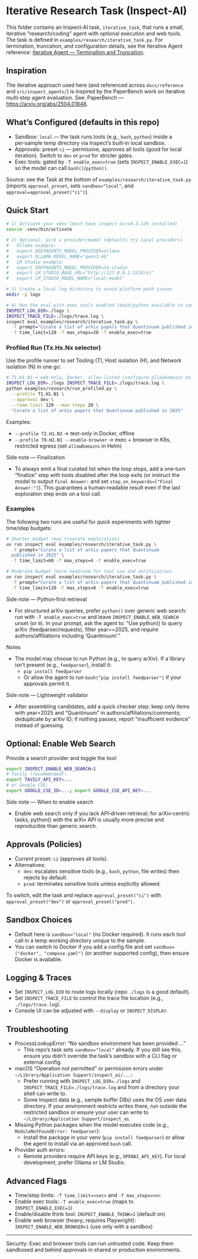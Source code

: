 # Iterative Research Task (Inspect‑AI)

This folder contains an Inspect‑AI task, `iterative_task`, that runs a small, iterative “research/coding” agent with optional execution and web tools. The task is defined in `examples/research/iterative_task.py`. For termination, truncation, and configuration details, see the Iterative Agent reference: [Iterative Agent — Termination and Truncation](../../docs/reference/iterative-agent-behavior.md).

## Inspiration

The iterative approach used here (and referenced across `docs/reference` and `src/inspect_agents/`) is inspired by the PaperBench work on iterative multi‑step agent evaluation. See: PaperBench — https://arxiv.org/abs/2504.01848.

## What’s Configured (defaults in this repo)

- Sandbox: `local` — the task runs tools (e.g., `bash`, `python`) inside a per‑sample temp directory via Inspect’s built‑in local sandbox.
- Approvals: preset `ci` — permissive, approves all tools (good for local iteration). Switch to `dev` or `prod` for stricter gates.
- Exec tools: gated by `-T enable_exec=true` (sets `INSPECT_ENABLE_EXEC=1`) so the model can call `bash()`/`python()`.

Source: see the Task at the bottom of `examples/research/iterative_task.py` (imports `approval_preset`, sets `sandbox="local"`, and `approval=approval_preset("ci")`).

## Quick Start

```bash
# 1) Activate your venv (must have inspect-ai>=0.3.129 installed)
source .venv/bin/activate

# 2) Optional: pick a provider/model (defaults try local providers)
#   Ollama example:
#   export DEEPAGENTS_MODEL_PROVIDER=ollama
#   export OLLAMA_MODEL_NAME="qwen3:4b"
#   LM Studio example:
#   export DEEPAGENTS_MODEL_PROVIDER=lm-studio
#   export LM_STUDIO_BASE_URL="http://127.0.0.1:1234/v1"
#   export LM_STUDIO_MODEL_NAME="local-model"

# 3) Create a local log directory to avoid platform path issues
mkdir -p logs

# 4) Run the eval with exec tools enabled (bash/python available in sandbox)
INSPECT_LOG_DIR=./logs \
INSPECT_TRACE_FILE=./logs/trace.log \
inspect eval examples/research/iterative_task.py \
  -T prompt="Curate a list of arXiv papers that Quantinuum published in 2025" \
  -T time_limit=120 -T max_steps=20 -T enable_exec=true
```

### Profiled Run (Tx.Hx.Nx selector)

Use the profile runner to set Tooling (T), Host isolation (H), and Network isolation (N) in one go:

```bash
# T1.H1.N1 = web-only, Docker, allow-listed (configure allowDomains on K8s if using H2)
INSPECT_LOG_DIR=./logs INSPECT_TRACE_FILE=./logs/trace.log \
python examples/research/run_profiled.py \
  --profile T1.H1.N1 \
  --approval dev \
  --time-limit 120 --max-steps 20 \
  "Curate a list of arXiv papers that Quantinuum published in 2025"
```

Examples:
- `--profile T2.H1.N2` → text-only in Docker, offline
- `--profile T0.H2.N1 --enable-browser` → exec + browser in K8s, restricted egress (set `allowDomains` in Helm)

Side note — Finalization
- To always emit a final curated list when the loop stops, add a one‑turn “finalize” step with tools disabled after the loop exits (or instruct the model to output `Final Answer:` and set `stop_on_keywords=["Final Answer:"]`). This guarantees a human‑readable result even if the last exploration step ends on a tool call.

### Examples

The following two runs are useful for quick experiments with tighter time/step budgets:

```bash
# Shorter budget (may truncate exploration)
uv run inspect eval examples/research/iterative_task.py \
  -T prompt="Curate a list of arXiv papers that Quantinuum
  published in 2025" \
  -T time_limit=60 -T max_steps=4 -T enable_exec=true

# Moderate budget (more headroom for tool use and verification)
uv run inspect eval examples/research/iterative_task.py \
  -T prompt="Curate a list of arXiv papers that Quantinuum published in 2025" \
  -T time_limit=120 -T max_steps=8 -T enable_exec=true
```

Side note — Python‑first retrieval
- For structured arXiv queries, prefer `python()` over generic web search: run with `-T enable_exec=true` and leave `INSPECT_ENABLE_WEB_SEARCH` unset (or `0`). In your prompt, ask the agent to: “Use python() to query arXiv (feedparser/requests), filter year==2025, and require authors/affiliations including ‘Quantinuum’.”

Notes
- The model may choose to run Python (e.g., to query arXiv). If a library isn’t present (e.g., `feedparser`), install it:
  - `pip install feedparser`
  - Or allow the agent to run `bash("pip install feedparser")` if your approvals permit it.

Side note — Lightweight validator
- After assembling candidates, add a quick checker step: keep only items with year=2025 and “Quantinuum” in authors/affiliations/comments; deduplicate by arXiv ID; if nothing passes, report “insufficient evidence” instead of guessing.

## Optional: Enable Web Search

Provide a search provider and toggle the tool:

```bash
export INSPECT_ENABLE_WEB_SEARCH=1
# Tavily (recommended):
export TAVILY_API_KEY=...
# or Google CSE:
export GOOGLE_CSE_ID=...; export GOOGLE_CSE_API_KEY=...
```

Side note — When to enable search
- Enable web search only if you lack API‑driven retrieval; for arXiv‑centric tasks, python() with the arXiv API is usually more precise and reproducible than generic search.

## Approvals (Policies)

- Current preset: `ci` (approves all tools).
- Alternatives:
  - `dev`: escalates sensitive tools (e.g., `bash`, `python`, file writes) then rejects by default.
  - `prod`: terminates sensitive tools unless explicitly allowed.

To switch, edit the task and replace `approval_preset("ci")` with `approval_preset("dev")` or `approval_preset("prod")`.

## Sandbox Choices

- Default here is `sandbox="local"` (no Docker required). It runs each tool call in a temp working directory unique to the sample.
- You can switch to Docker if you add a config file and set `sandbox=("docker", "compose.yaml")` (or another supported config), then ensure Docker is available.

## Logging & Traces

- Set `INSPECT_LOG_DIR` to route logs locally (repo `./logs` is a good default).
- Set `INSPECT_TRACE_FILE` to control the trace file location (e.g., `./logs/trace.log`).
- Console UI can be adjusted with `--display` or `INSPECT_DISPLAY`.

## Troubleshooting

- ProcessLookupError: “No sandbox environment has been provided …”
  - This repo’s task sets `sandbox="local"` already. If you still see this, ensure you didn’t override the task’s sandbox with a CLI flag or external config.
- macOS “Operation not permitted” or permission errors under `~/Library/Application Support/inspect_ai/...`:
  - Prefer running with `INSPECT_LOG_DIR=./logs` and `INSPECT_TRACE_FILE=./logs/trace.log` and from a directory your shell can write to.
  - Some Inspect data (e.g., sample buffer DBs) uses the OS user data directory. If your environment restricts writes there, run outside the restricted sandbox or ensure your user can write to `~/Library/Application Support/inspect_ai`.
- Missing Python packages when the model executes code (e.g., `ModuleNotFoundError: feedparser`):
  - Install the package in your venv (`pip install feedparser`) or allow the agent to install via an approved `bash` call.
- Provider auth errors:
  - Remote providers require API keys (e.g., `OPENAI_API_KEY`). For local development, prefer Ollama or LM Studio.

## Advanced Flags

- Time/step limits: `-T time_limit=<sec>` and `-T max_steps=<n>`
- Enable exec tools: `-T enable_exec=true` (maps to `INSPECT_ENABLE_EXEC=1`)
- Enable/disable think tool: `INSPECT_ENABLE_THINK=1` (default on)
- Enable web browser (heavy; requires Playwright): `INSPECT_ENABLE_WEB_BROWSER=1` (use only with a sandbox)

---
Security: Exec and browser tools can run untrusted code. Keep them sandboxed and behind approvals in shared or production environments.
